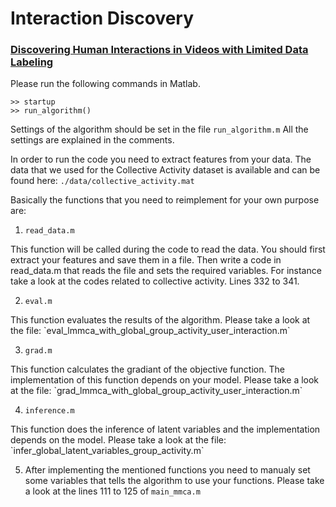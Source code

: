 # Interaction Discovery
### [Discovering Human Interactions in Videos with Limited Data Labeling](http://www.researchgate.net/publication/272359245_Discovering_Human_Interactions_in_Videos_with_Limited_Data_Labeling)

Please run the following commands in Matlab.
```
>> startup
>> run_algorithm()
```

Settings of the algorithm should be set in the file `run_algorithm.m`
All the settings are explained in the comments.

In order to run the code you need to extract features from your data.
The data that we used for the Collective Activity dataset is available 
and can be found here: `./data/collective_activity.mat`

Basically the functions that you need to reimplement for your own purpose
are:

1. `read_data.m`
<div style="left-margin:10pt">
        This function will be called during the code to read the data. You
        should first extract your features and save them in a file. Then 
        write a code in read_data.m that reads the file and sets the 
        required variables. For instance take a look at the codes related
        to collective activity. Lines 332 to 341.
</div>


2. `eval.m`
<div style="left-margin:10pt">
        This function evaluates the results of the algorithm. Please take 
        a look at the file:
        `eval_lmmca_with_global_group_activity_user_interaction.m`
</div>


3. `grad.m`
<div style="left-margin:10pt">
        This function calculates the gradiant of the objective function. 
        The implementation of this function depends on your model.
        Please take a look at the file:
        `grad_lmmca_with_global_group_activity_user_interaction.m`
</div>


4. `inference.m`
<div style="left-margin:10pt">
        This function does the inference of latent variables and the 
        implementation depends on the model.
        Please take a look at the file:
        `infer_global_latent_variables_group_activity.m`
</div>


5. After implementing the mentioned functions you need to manualy set some
    variables that tells the algorithm to use your functions.
    Please take a look at the lines 111 to 125 of `main_mmca.m`

